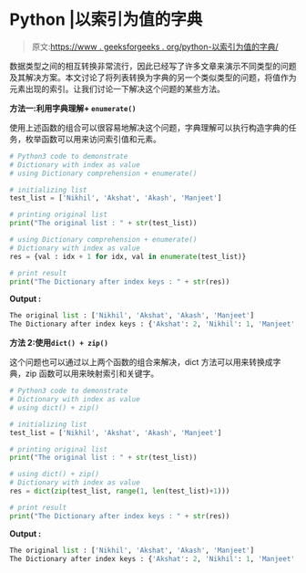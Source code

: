 # Python |以索引为值的字典

> 原文:[https://www . geeksforgeeks . org/python-以索引为值的字典/](https://www.geeksforgeeks.org/python-dictionary-with-index-as-value/)

数据类型之间的相互转换非常流行，因此已经写了许多文章来演示不同类型的问题及其解决方案。本文讨论了将列表转换为字典的另一个类似类型的问题，将值作为元素出现的索引。让我们讨论一下解决这个问题的某些方法。

**方法一:利用字典理解+ `enumerate()`**

使用上述函数的组合可以很容易地解决这个问题，字典理解可以执行构造字典的任务，枚举函数可以用来访问索引值和元素。

```py
# Python3 code to demonstrate
# Dictionary with index as value
# using Dictionary comprehension + enumerate()

# initializing list
test_list = ['Nikhil', 'Akshat', 'Akash', 'Manjeet']

# printing original list
print("The original list : " + str(test_list))

# using Dictionary comprehension + enumerate()
# Dictionary with index as value
res = {val : idx + 1 for idx, val in enumerate(test_list)}

# print result
print("The Dictionary after index keys : " + str(res))
```

**Output :**

```py
The original list : ['Nikhil', 'Akshat', 'Akash', 'Manjeet']
The Dictionary after index keys : {'Akshat': 2, 'Nikhil': 1, 'Manjeet': 4, 'Akash': 3}

```

**方法 2:使用`dict() + zip()`**

这个问题也可以通过以上两个函数的组合来解决，dict 方法可以用来转换成字典，zip 函数可以用来映射索引和关键字。

```py
# Python3 code to demonstrate
# Dictionary with index as value
# using dict() + zip()

# initializing list
test_list = ['Nikhil', 'Akshat', 'Akash', 'Manjeet']

# printing original list
print("The original list : " + str(test_list))

# using dict() + zip()
# Dictionary with index as value
res = dict(zip(test_list, range(1, len(test_list)+1)))

# print result
print("The Dictionary after index keys : " + str(res))
```

**Output :**

```py
The original list : ['Nikhil', 'Akshat', 'Akash', 'Manjeet']
The Dictionary after index keys : {'Akshat': 2, 'Nikhil': 1, 'Manjeet': 4, 'Akash': 3}

```